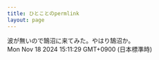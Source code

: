 ```yaml
---
title: ひとことのpermlink
layout: page
---
```

<div class="box" dt="1731910289276">
  波が無いので鵠沼に来てみた。やはり鵠沼か。
  <div class="content is-small">Mon Nov 18 2024 15:11:29 GMT+0900 (日本標準時)</div>
</div>